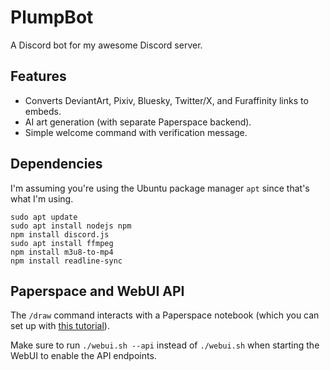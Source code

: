 # PlumpBot

A Discord bot for my awesome Discord server.

## Features

- Converts DeviantArt, Pixiv, Bluesky, Twitter/X, and Furaffinity links to embeds.
- AI art generation (with separate Paperspace backend).
- Simple welcome command with verification message.

## Dependencies

I'm assuming you're using the Ubuntu package manager `apt` since that's what I'm using.

```
sudo apt update
sudo apt install nodejs npm
npm install discord.js
sudo apt install ffmpeg
npm install m3u8-to-mp4
npm install readline-sync
```

## Paperspace and WebUI API

The `/draw` command interacts with a Paperspace notebook (which you can set up with [this tutorial](https://github.com/dairycultist/PaperspaceStableDiffusion)).

Make sure to run `./webui.sh --api` instead of `./webui.sh` when starting the WebUI to enable the API endpoints.